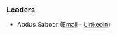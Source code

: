 ### Leaders
* Abdus Saboor ([Email](mailto:abdus.saboor@owasp.org) - [Linkedin](https://www.linkedin.com/in/abdussaboor/))
